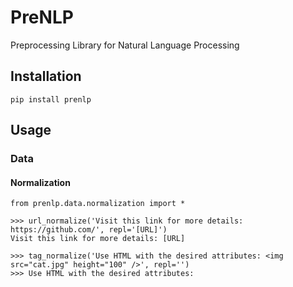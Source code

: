 # PreNLP
Preprocessing Library for Natural Language Processing

## Installation
```
pip install prenlp
```

## Usage

### Data

#### Normalization
```
from prenlp.data.normalization import *

>>> url_normalize('Visit this link for more details: https://github.com/', repl='[URL]')
Visit this link for more details: [URL]

>>> tag_normalize('Use HTML with the desired attributes: <img src="cat.jpg" height="100" />', repl='')
>>> Use HTML with the desired attributes:
```
